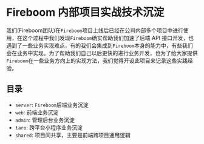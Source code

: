 # Fireboom 内部项目实战技术沉淀

我们(Fireboom团队)在`Fireboom`项目上线后已经在公司内部多个项目中进行使用，在这个过程中我们发现`Fireboom`确实帮助我们加速了后端 API 接口开发，也遇到了一些业务实现难点，有的我们会集成到`Fireboom`本身的能力中，有些我们会在业务中实现。为了帮助我们自己以后更快的进行业务开发，也为了给大家提供`Fireboom`在一些业务方向上的实现方法，我们觉得开设此项目来记录这些实践经验。

## 目录

- `server`: `Fireboom`后端业务沉淀
- `web`: 前端业务沉淀
- `admin`: 管理后台业务沉淀
- `taro`: 跨平台小程序业务沉淀
- `shared`: 项目间共享，主要是前端跨项目通用逻辑
